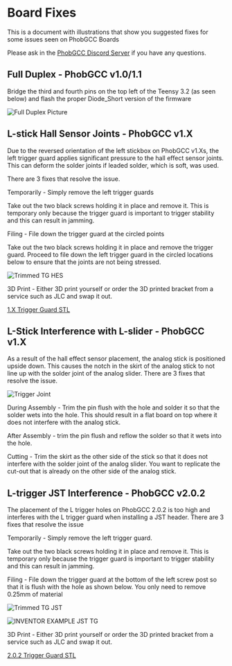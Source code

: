 # Board Fixes

This is a document with illustrations that show you suggested fixes for some issues seen on PhobGCC Boards

Please ask in the [PhobGCC Discord Server](https://discord.gg/yrpUu7mgzm) if you have any questions.  

## Full Duplex - PhobGCC v1.0/1.1

Bridge the third and fourth pins on the top left of the Teensy 3.2 (as seen below) and flash the proper Diode_Short version of the firmware

![Full Duplex Picture](https://github.com/PhobGCC/PhobGCC-doc/blob/main/For_Makers/BoardFixPics/full_duplex.jpg?raw=true)

## L-stick Hall Sensor Joints - PhobGCC v1.X

Due to the reversed orientation of the left stickbox on PhobGCC v1.Xs, the left trigger guard applies significant pressure to the hall effect sensor joints.
This can deform the solder joints if leaded solder, which is soft, was used.

There are 3 fixes that resolve the issue.

Temporarily - Simply remove the left trigger guards

Take out the two black screws holding it in place and remove it. This is temporary only because the trigger guard is important to trigger stability and this can result in jamming.


Filing - File down the trigger guard at the circled points

Take out the two black screws holding it in place and remove the trigger guard. Proceed to file down the left trigger guard in the circled locations below to ensure that the joints are not being stressed.

![Trimmed TG HES](https://github.com/PhobGCC/PhobGCC-doc/blob/main/For_Makers/BoardFixPics/hes_tg.jpg?raw=true)


3D Print - Either 3D print yourself or order the 3D printed bracket from a service such as JLC and swap it out.

[1.X Trigger Guard STL](https://drive.google.com/file/d/1QfcjQfTboTi3LeGjDCiVci9mYGINXsB6/view?usp=sharing)

## L-Stick Interference with L-slider - PhobGCC v1.X

As a result of the hall effect sensor placement, the analog stick is positioned upside down. This causes the notch in the skirt of the analog stick to not line up with the solder joint of the analog slider.
There are 3 fixes that resolve the issue.

![Trigger Joint](https://github.com/PhobGCC/PhobGCC-doc/blob/main/For_Makers/BoardFixPics/trigger_joint.jpg?raw=true)

During Assembly - Trim the pin flush with the hole and solder it so that the solder wets into the hole. This should result in a flat board on top where it does not interfere with the analog stick.

After Assembly - trim the pin flush and reflow the solder so that it wets into the hole.

Cutting - Trim the skirt as the other side of the stick so that it does not interfere with the solder joint of the analog slider. You want to replicate the cut-out that is already on the other side of the analog stick.

## L-trigger JST Interference - PhobGCC v2.0.2

The placement of the L trigger holes on PhobGCC 2.0.2 is too high and interferes with the L trigger guard when installing a JST header.
There are 3 fixes that resolve the issue

Temporarily - Simply remove the left trigger guard.

Take out the two black screws holding it in place and remove it. This is temporary only because the trigger guard is important to trigger stability and this can result in jamming.


Filing - File down the trigger guard at the bottom of the left screw post so that it is flush with the hole as shown below. You only need to remove 0.25mm of material

![Trimmed TG JST](https://github.com/PhobGCC/PhobGCC-doc/blob/main/For_Makers/BoardFixPics/jst_tg2.jpg?raw=true)

![INVENTOR EXAMPLE JST TG](https://github.com/PhobGCC/PhobGCC-doc/blob/main/For_Makers/BoardFixPics/jst_tg.png?raw=true)

3D Print - Either 3D print yourself or order the 3D printed bracket from a service such as JLC and swap it out.

[2.0.2 Trigger Guard STL](https://drive.google.com/file/d/1NZwtrHezeiQHAMoeLFhVF65OYEvfT3iO/view?usp=share_link)
